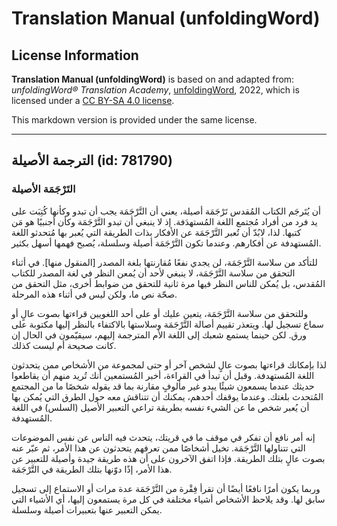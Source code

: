 # Translation Manual (unfoldingWord)

## License Information

**Translation Manual (unfoldingWord)** is based on and adapted from: _unfoldingWord® Translation Academy_, [unfoldingWord](https://unfoldingword.org/utw), 2022, which is licensed under a [CC BY-SA 4.0 license](https://creativecommons.org/licenses/by-sa/4.0/legalcode.en).

This markdown version is provided under the same license.



--------------------------------

## الترجمة الأصيلة (id: 781790)

### التَرْجَمَة الأصيلة

أن يُتَرجَم الكتاب المُقدس تَرْجَمَة أصيلة، يعني أن التَّرْجَمَة يجب أن تبدو وكأنها كُتِبَت على يد فرد من أفراد مُجتمع اللغة المُستهدَفة. إذ لا ينبغي أن تبدو التَّرْجَمَة وكأن أجنبيًا هو مَن كتبها. لذا، لابُدّ أن تُعبر التَّرْجَمَة عن الأفكار بذات الطريقة التي يُعبر بها مُتحدثو اللغة المُستهدفة عن أفكارهم. وعندما تكون التَّرْجَمَة أصيلة وسلسلة، يُصبح فهمها أسهل بكثير.

للتأكد من سلاسة التَّرْجَمَة، لن يجدي نفعًا مُقارنتها بلغة المصدر \[المنقول منها]. في أثناء التحقق من سلاسة التَّرْجَمَة، لا ينبغي لأحد أن يُمعن النظر في لغة المصدر للكتاب المُقدس، بل يُمكن للناس النظر فيها مرة ثانية للتحقق من ضوابط أخرى، مثل التحقق من صحّة نص ما، ولكن ليس في أثناء هذه المرحلة.

وللتحقق من سلاسة التَّرْجَمَة، يتعين عليك أو على أحد اللغويين قراءتها بصوت عالٍ أو سماع تسجيل لها. ويتعذر تقييم أصالة التَّرْجَمَة وسلاستها بالاكتفاء بالنظر إليها مكتوبة على ورق. لكن حينما يستمع شعبك إلى اللغة الأم المترجمة إليهم، سيقيّمون في الحال إن كانت صحيحة أم ليست كذلك. 

لذا بإمكانك قراءتها بصوت عالٍ لشخص آخر أو حتى لمجموعة من الأشخاص ممن يتحدثون اللغة المُستهدفة. وقبل أن تبدأ في القراءة، أخبر المُستمعين أنك تُريد منهم أن يقاطعوا حديثك عندما يسمعون شيئًا يبدو غير مألوفٍ مقارنة بما قد يقوله شخصًا ما من المجتمع المُتحدث بلغتك. وعندما يوقفك أحدهم، يمكنك أن تتناقش معه حول الطرق التي يُمكن بها أن يُعبر شخص ما عن الشيء نفسه بطريقة تراعي التعبير الأصيل (السلس) في اللغة المُستهدفة.

إنه أمر نافع أن تفكر في موقف ما في قريتك، يتحدث فيه الناس عن نفس الموضوعات التي تتناولها التَّرْجَمَة. تخيل أشخاصًا ممن تعرفهم يتحدثون عن هذا الأمر، ثم عبّر عنه بصوت عالٍ بتلك الطريقة. فإذا اتفق الآخرون على أن هذه طريقة جيدة وأصيلة للتعبير عن هذا الأمر، إذًا دوّنها بتلك الطريقة في التَّرْجَمَة.

وربما يكون أمرًا نافعًا أيضًا أن تقرأ فِقْرة من التَّرْجَمَة عدة مرات أو الاستماع إلى تسجيل سابق لها. وقد يلاحظ الأشخاص أشياء مختلفة في كل مرة يستمعون إليها، أي الأشياء التي يمكن التعبير عنها بتعبيرات أصيلة وسلسلة.


